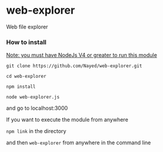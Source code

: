 # web-explorer
Web file explorer

### How to install

<u>Note: you must have NodeJs V4 or greater to run this module</u>

```git clone https://github.com/Nayed/web-explorer.git```

```cd web-explorer```

```npm install```

```node web-explorer.js```

and go to localhost:3000


If you want to execute the module from anywhere

```npm link``` in the directory

and then ```web-explorer``` from anywhere in the command line
